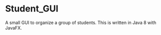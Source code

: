 Student_GUI
===========

A small GUI to organize a group of students. This is written in Java 8 with JavaFX.
